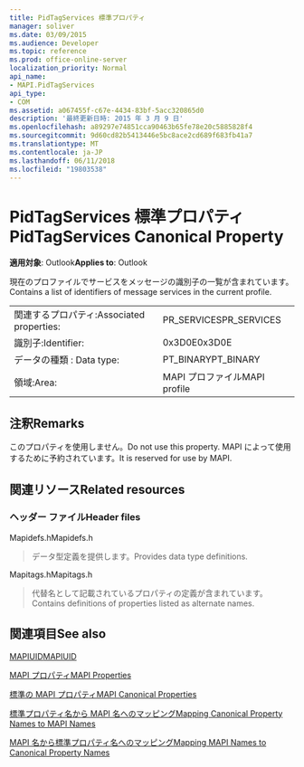 ```yaml
---
title: PidTagServices 標準プロパティ
manager: soliver
ms.date: 03/09/2015
ms.audience: Developer
ms.topic: reference
ms.prod: office-online-server
localization_priority: Normal
api_name:
- MAPI.PidTagServices
api_type:
- COM
ms.assetid: a067455f-c67e-4434-83bf-5acc320865d0
description: '最終更新日時: 2015 年 3 月 9 日'
ms.openlocfilehash: a89297e74851cca90463b65fe78e20c5885828f4
ms.sourcegitcommit: 9d60cd82b5413446e5bc8ace2cd689f683fb41a7
ms.translationtype: MT
ms.contentlocale: ja-JP
ms.lasthandoff: 06/11/2018
ms.locfileid: "19803538"
---
```

# <a name="pidtagservices-canonical-property"></a><span data-ttu-id="eebe2-103">PidTagServices 標準プロパティ</span><span class="sxs-lookup"><span data-stu-id="eebe2-103">PidTagServices Canonical Property</span></span>

  
  
<span data-ttu-id="eebe2-104">**適用対象**: Outlook</span><span class="sxs-lookup"><span data-stu-id="eebe2-104">**Applies to**: Outlook</span></span> 
  
<span data-ttu-id="eebe2-105">現在のプロファイルでサービスをメッセージの識別子の一覧が含まれています。</span><span class="sxs-lookup"><span data-stu-id="eebe2-105">Contains a list of identifiers of message services in the current profile.</span></span>
  
|||
|:-----|:-----|
|<span data-ttu-id="eebe2-106">関連するプロパティ:</span><span class="sxs-lookup"><span data-stu-id="eebe2-106">Associated properties:</span></span>  <br/> |<span data-ttu-id="eebe2-107">PR_SERVICES</span><span class="sxs-lookup"><span data-stu-id="eebe2-107">PR_SERVICES</span></span>  <br/> |
|<span data-ttu-id="eebe2-108">識別子:</span><span class="sxs-lookup"><span data-stu-id="eebe2-108">Identifier:</span></span>  <br/> |<span data-ttu-id="eebe2-109">0x3D0E</span><span class="sxs-lookup"><span data-stu-id="eebe2-109">0x3D0E</span></span>  <br/> |
|<span data-ttu-id="eebe2-110">データの種類 : </span><span class="sxs-lookup"><span data-stu-id="eebe2-110">Data type:</span></span>  <br/> |<span data-ttu-id="eebe2-111">PT_BINARY</span><span class="sxs-lookup"><span data-stu-id="eebe2-111">PT_BINARY</span></span>  <br/> |
|<span data-ttu-id="eebe2-112">領域:</span><span class="sxs-lookup"><span data-stu-id="eebe2-112">Area:</span></span>  <br/> |<span data-ttu-id="eebe2-113">MAPI プロファイル</span><span class="sxs-lookup"><span data-stu-id="eebe2-113">MAPI profile</span></span>  <br/> |
   
## <a name="remarks"></a><span data-ttu-id="eebe2-114">注釈</span><span class="sxs-lookup"><span data-stu-id="eebe2-114">Remarks</span></span>

<span data-ttu-id="eebe2-115">このプロパティを使用しません。</span><span class="sxs-lookup"><span data-stu-id="eebe2-115">Do not use this property.</span></span> <span data-ttu-id="eebe2-116">MAPI によって使用するために予約されています。</span><span class="sxs-lookup"><span data-stu-id="eebe2-116">It is reserved for use by MAPI.</span></span>
  
## <a name="related-resources"></a><span data-ttu-id="eebe2-117">関連リソース</span><span class="sxs-lookup"><span data-stu-id="eebe2-117">Related resources</span></span>

### <a name="header-files"></a><span data-ttu-id="eebe2-118">ヘッダー ファイル</span><span class="sxs-lookup"><span data-stu-id="eebe2-118">Header files</span></span>

<span data-ttu-id="eebe2-119">Mapidefs.h</span><span class="sxs-lookup"><span data-stu-id="eebe2-119">Mapidefs.h</span></span>
  
> <span data-ttu-id="eebe2-120">データ型定義を提供します。</span><span class="sxs-lookup"><span data-stu-id="eebe2-120">Provides data type definitions.</span></span>
    
<span data-ttu-id="eebe2-121">Mapitags.h</span><span class="sxs-lookup"><span data-stu-id="eebe2-121">Mapitags.h</span></span>
  
> <span data-ttu-id="eebe2-122">代替名として記載されているプロパティの定義が含まれています。</span><span class="sxs-lookup"><span data-stu-id="eebe2-122">Contains definitions of properties listed as alternate names.</span></span>
    
## <a name="see-also"></a><span data-ttu-id="eebe2-123">関連項目</span><span class="sxs-lookup"><span data-stu-id="eebe2-123">See also</span></span>



[<span data-ttu-id="eebe2-124">MAPIUID</span><span class="sxs-lookup"><span data-stu-id="eebe2-124">MAPIUID</span></span>](mapiuid.md)


[<span data-ttu-id="eebe2-125">MAPI プロパティ</span><span class="sxs-lookup"><span data-stu-id="eebe2-125">MAPI Properties</span></span>](mapi-properties.md)
  
[<span data-ttu-id="eebe2-126">標準の MAPI プロパティ</span><span class="sxs-lookup"><span data-stu-id="eebe2-126">MAPI Canonical Properties</span></span>](mapi-canonical-properties.md)
  
[<span data-ttu-id="eebe2-127">標準プロパティ名から MAPI 名へのマッピング</span><span class="sxs-lookup"><span data-stu-id="eebe2-127">Mapping Canonical Property Names to MAPI Names</span></span>](mapping-canonical-property-names-to-mapi-names.md)
  
[<span data-ttu-id="eebe2-128">MAPI 名から標準プロパティ名へのマッピング</span><span class="sxs-lookup"><span data-stu-id="eebe2-128">Mapping MAPI Names to Canonical Property Names</span></span>](mapping-mapi-names-to-canonical-property-names.md)


